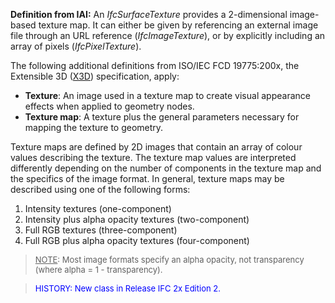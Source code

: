 **Definition
from IAI:** An _IfcSurfaceTexture_ provides a 2-dimensional image-based texture map. It can either be given by referencing an external image file through an URL reference (_IfcImageTexture_), or by explicitly including an array of pixels (_IfcPixelTexture_).

The following additional definitions from ISO/IEC FCD 19775:200x, the Extensible 3D ([X3D](http://www.web3d.org/x3d/specifications/x3d_specification.html)) specification, apply:

* **Texture**: An image used in a texture map to create visual appearance effects when applied to geometry nodes.
* **Texture map**: A texture plus the general parameters necessary for mapping the texture to geometry.

Texture maps are defined by 2D images that contain an array of colour values describing the texture. The texture map values are interpreted differently depending on the number of components in the texture map and the specifics of the image format. In general, texture maps may be described using one of the following forms:

1.  Intensity textures (one-component)
2.  Intensity plus alpha opacity textures (two-component) 
3. Full RGB textures (three-component) 
4. Full RGB plus alpha opacity textures (four-component) 

> <font size="-1"><u>NOTE</u>:
Most image formats specify an alpha opacity, not transparency (where
alpha = 1 - transparency).</font>

> <font color="#0000ff" size="-1">HISTORY: New class
in Release IFC 2x Edition 2.</font>